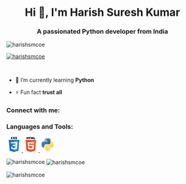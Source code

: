 <h1 align="center">Hi 👋, I'm Harish Suresh Kumar</h1>
<h3 align="center">A passionated Python developer from India</h3>

<p align="left"> <img src="https://komarev.com/ghpvc/?username=harishsmcoe&label=Profile%20views&color=0e75b6&style=flat" alt="harishsmcoe" /> </p>

<p align="left"> <a href="https://github.com/ryo-ma/github-profile-trophy"><img src="https://github-profile-trophy.vercel.app/?username=harishsmcoe" alt="harishsmcoe" /></a> </p>

<p align="left"> <a href="https://twitter.com/" target="blank"><img src="https://img.shields.io/twitter/follow/?logo=twitter&style=for-the-badge" alt="" /></a> </p>

- 🌱 I’m currently learning **Python**

- ⚡ Fun fact **trust all**

<h3 align="left">Connect with me:</h3>
<p align="left">
</p>

<h3 align="left">Languages and Tools:</h3>
<p align="left"> <a href="https://www.w3schools.com/css/" target="_blank" rel="noreferrer"> <img src="https://raw.githubusercontent.com/devicons/devicon/master/icons/css3/css3-original-wordmark.svg" alt="css3" width="40" height="40"/> </a> <a href="https://www.w3.org/html/" target="_blank" rel="noreferrer"> <img src="https://raw.githubusercontent.com/devicons/devicon/master/icons/html5/html5-original-wordmark.svg" alt="html5" width="40" height="40"/> </a> <a href="https://www.python.org" target="_blank" rel="noreferrer"> <img src="https://raw.githubusercontent.com/devicons/devicon/master/icons/python/python-original.svg" alt="python" width="40" height="40"/> </a> </p>

<p><img align="left" src="https://github-readme-stats.vercel.app/api/top-langs?username=harishsmcoe&show_icons=true&locale=en&layout=compact" alt="harishsmcoe" /></p>

<p>&nbsp;<img align="center" src="https://github-readme-stats.vercel.app/api?username=harishsmcoe&show_icons=true&locale=en" alt="harishsmcoe" /></p>

<p><img align="center" src="https://github-readme-streak-stats.herokuapp.com/?user=harishsmcoe&" alt="harishsmcoe" /></p>

